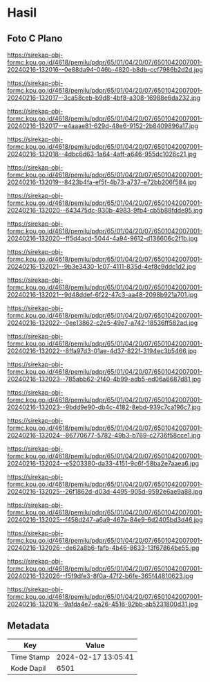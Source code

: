 # Hasil

## Foto C Plano

https://sirekap-obj-formc.kpu.go.id/4618/pemilu/pdpr/65/01/04/20/07/6501042007001-20240216-132016--0e88da94-046b-4820-b8db-ccf7986b2d2d.jpg

https://sirekap-obj-formc.kpu.go.id/4618/pemilu/pdpr/65/01/04/20/07/6501042007001-20240216-132017--3ca58ceb-b9d8-4bf8-a308-16988e6da232.jpg

https://sirekap-obj-formc.kpu.go.id/4618/pemilu/pdpr/65/01/04/20/07/6501042007001-20240216-132017--e4aaae81-629d-48e6-9152-2b8409896a17.jpg

https://sirekap-obj-formc.kpu.go.id/4618/pemilu/pdpr/65/01/04/20/07/6501042007001-20240216-132018--4dbc6d63-1a64-4aff-a646-955dc1026c21.jpg

https://sirekap-obj-formc.kpu.go.id/4618/pemilu/pdpr/65/01/04/20/07/6501042007001-20240216-132019--8423b4fa-ef5f-4b73-a737-e72bb206f584.jpg

https://sirekap-obj-formc.kpu.go.id/4618/pemilu/pdpr/65/01/04/20/07/6501042007001-20240216-132020--643475dc-930b-4983-9fb4-cb5b88fdde95.jpg

https://sirekap-obj-formc.kpu.go.id/4618/pemilu/pdpr/65/01/04/20/07/6501042007001-20240216-132020--ff5d4acd-5044-4a94-9612-d136606c2f1b.jpg

https://sirekap-obj-formc.kpu.go.id/4618/pemilu/pdpr/65/01/04/20/07/6501042007001-20240216-132021--9b3e3430-1c07-4111-835d-4ef8c9ddc1d2.jpg

https://sirekap-obj-formc.kpu.go.id/4618/pemilu/pdpr/65/01/04/20/07/6501042007001-20240216-132021--9d48ddef-6f22-47c3-aa48-2098b921a701.jpg

https://sirekap-obj-formc.kpu.go.id/4618/pemilu/pdpr/65/01/04/20/07/6501042007001-20240216-132022--0ee13862-c2e5-49e7-a742-18536ff582ad.jpg

https://sirekap-obj-formc.kpu.go.id/4618/pemilu/pdpr/65/01/04/20/07/6501042007001-20240216-132022--8ffa97d3-01ae-4d37-822f-3194ec3b5466.jpg

https://sirekap-obj-formc.kpu.go.id/4618/pemilu/pdpr/65/01/04/20/07/6501042007001-20240216-132023--785abb62-2f40-4b99-adb5-ed06a6687d81.jpg

https://sirekap-obj-formc.kpu.go.id/4618/pemilu/pdpr/65/01/04/20/07/6501042007001-20240216-132023--9bdd9e90-db4c-4182-8ebd-939c7ca196c7.jpg

https://sirekap-obj-formc.kpu.go.id/4618/pemilu/pdpr/65/01/04/20/07/6501042007001-20240216-132024--86770677-5782-49b3-b769-c2736f58cce1.jpg

https://sirekap-obj-formc.kpu.go.id/4618/pemilu/pdpr/65/01/04/20/07/6501042007001-20240216-132024--e5203380-da33-4151-9c6f-58ba2e7aaea6.jpg

https://sirekap-obj-formc.kpu.go.id/4618/pemilu/pdpr/65/01/04/20/07/6501042007001-20240216-132025--26f1862d-d03d-4495-905d-9592e6ae9a88.jpg

https://sirekap-obj-formc.kpu.go.id/4618/pemilu/pdpr/65/01/04/20/07/6501042007001-20240216-132025--f458d247-a6a9-467a-84e9-6d2405bd3d46.jpg

https://sirekap-obj-formc.kpu.go.id/4618/pemilu/pdpr/65/01/04/20/07/6501042007001-20240216-132026--de62a8b6-fafb-4b46-8633-13f67864be55.jpg

https://sirekap-obj-formc.kpu.go.id/4618/pemilu/pdpr/65/01/04/20/07/6501042007001-20240216-132026--f5f9dfe3-8f0a-47f2-b6fe-365f44810623.jpg

https://sirekap-obj-formc.kpu.go.id/4618/pemilu/pdpr/65/01/04/20/07/6501042007001-20240216-132016--9afda4e7-ea26-4516-92bb-ab5231800d31.jpg


## Metadata

| Key        | Value               |
| ---------- | ------------------- |
| Time Stamp | 2024-02-17 13:05:41 |
| Kode Dapil | 6501                |




